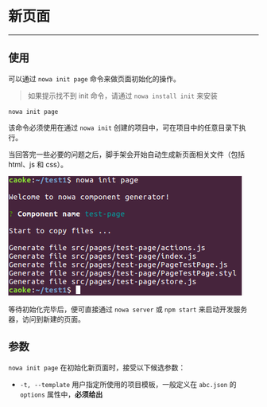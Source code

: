 # 新页面

---

## 使用

可以通过 `nowa init page` 命令来做页面初始化的操作。

> 如果提示找不到 init 命令，请通过 `nowa install init` 来安装

```shell
nowa init page
```

该命令必须使用在通过 `nowa init` 创建的项目中，可在项目中的任意目录下执行。

当回答完一些必要的问题之后，脚手架会开始自动生成新页面相关文件（包括 html、js 和 css）。

![](screenshot-init-page.png)

等待初始化完毕后，便可直接通过 `nowa server` 或 `npm start` 来启动开发服务器，访问到新建的页面。

## 参数

`nowa init page` 在初始化新页面时，接受以下候选参数：

- `-t, --template` 用户指定所使用的项目模板，一般定义在 `abc.json` 的 `options` 属性中，**必须给出**
